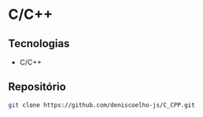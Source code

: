 # C/C++

<!--
<h1 align="center">
    <img alt="amazon" src="./images/codigoLimpo.png" width="100%" />
</h1>
-->

## Tecnologias

- C/C++

## Repositório

```bash
git clone https://github.com/deniscoelho-js/C_CPP.git

```

